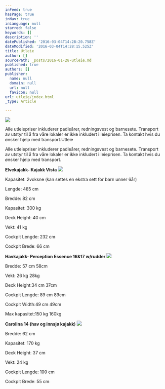 ```yaml
---
inFeed: true
hasPage: true
inNav: true
inLanguage: null
starred: false
keywords: []
description: ''
datePublished: '2016-03-04T14:28:20.758Z'
dateModified: '2016-03-04T14:28:15.525Z'
title: Utleie
author: []
sourcePath: _posts/2016-01-28-utleie.md
published: true
authors: []
publisher:
  name: null
  domain: null
  url: null
  favicon: null
url: utleie/index.html
_type: Article

---
```

![](https://the-grid-user-content.s3-us-west-2.amazonaws.com/afef0323-c5a7-4927-9cf3-443985f2da64.jpg)

Alle utleiepriser inkluderer padleårer, redningsvest og
barnesete. Transport av utstyr til å fra våre lokaler er ikke inkludert i
leieprisen. Ta kontakt hvis du ønsker hjelp med transport.Utleie

Alle utleiepriser inkluderer padleårer, redningsvest og
barnesete. Transport av utstyr til å fra våre lokaler er ikke inkludert i
leieprisen. Ta kontakt hvis du ønsker hjelp med transport. 

**Elvekajakk-
Kajakk Vista**
![](https://s3-us-west-2.amazonaws.com/the-grid-img/p/e0343113c0df91ccea2259ea3472858acda7f986.jpg)

Kapasitet: 2voksne (kan settes en ekstra sett for barn unner 6år)  

Lengde: 485 cm 

Bredde: 82 cm 

Kapasitet: 300 kg 

Deck Height: 40 cm 

Vekt: 41 kg

Cockpit Lengde: 232 cm

Cockpit Brede: 66 cm

**Havkajakk- Perception Essence 16&17 w/rudder**
![](https://s3-us-west-2.amazonaws.com/the-grid-img/p/5a86983701870fc55578de3c990c01ba320f78ec.jpg)

Bredde: 57 cm                      58cm

Vekt: 26 kg                          28kg

Deck Height:34 cm             37cm

Cockpit Lengde: 89 cm       89cm

Cockpit Width:49 cm         49cm

Max kapasitet:150 kg         160kg

**Carolina 14 (hav og innsjø kajakk)**
![](https://s3-us-west-2.amazonaws.com/the-grid-img/p/2bf95e566bba98c46c6b20ae4595e4bb389146d1.jpg)

Bredde: 62 cm 

Kapasitet: 170 kg 

Deck Height: 37 cm 

Vekt: 24 kg

Cockpit Lengde: 100 cm

Cockpit Brede: 55 cm